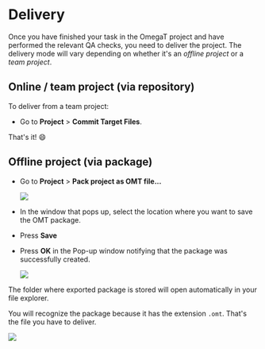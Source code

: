 # Delivery

Once you have finished your task in the OmegaT project and have performed the relevant QA checks, you need to deliver the project. The delivery mode will vary depending on whether it's an _offline project_ or a _team project_.

## Online / team project (via repository)

To deliver from a team project:

- Go to **Project** > **Commit Target Files**.

That's it! :smile:

## Offline project (via package)

- Go to **Project** > **Pack project as OMT file...**

    ![](../_img/29_export_omt.png)
    <!-- @todo: update screenshot with current wording -->

- In the window that pops up, select the location where you want to save the OMT package.
    <!-- @todo: link to http://127.0.0.1:8000/omegat-guides/misc/tips/#file-organization / add 01_Incoming, 02_Work, 03_Outgoing for packages -->
- Press **Save**
- Press **OK** in the Pop-up window notifying that the package was successfully created.

    ![](../_img/30_omt_successful.png)

The folder where exported package is stored will open automatically in your file explorer.

You will recognize the package because it has the extension `.omt`. That's the file you have to deliver.

![](../_img/31_recognizing_omt.png)
